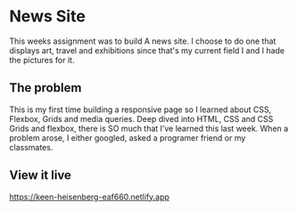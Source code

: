 # News Site

This weeks assignment was to build A news site. 
I choose to do one that displays art, travel and exhibitions since that's my current field I and I hade the pictures for it. 


## The problem

This is my first time building a responsive page so I learned about CSS, Flexbox, Grids and media queries.
Deep dived into HTML, CSS and CSS Grids and flexbox, there is SO much that I’ve learned this last week. 
When a problem arose, I either googled, asked a programer friend or my classmates.

## View it live
https://keen-heisenberg-eaf660.netlify.app
